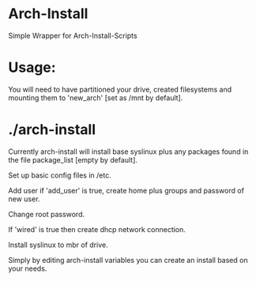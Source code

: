 Arch-Install
============

Simple Wrapper for Arch-Install-Scripts

Usage:
======

You will need to have partitioned your drive, created filesystems and mounting them to 'new_arch' [set as /mnt by default].

  # ./arch-install

Currently arch-install will install base syslinux plus any packages found in the file package_list [empty by default].

Set up basic config files in /etc.

Add user if 'add_user' is true, create home plus groups and password of new user.

Change root password.

If 'wired' is true then create dhcp network connection.

Install syslinux to mbr of drive.
 
Simply by editing arch-install variables you can create an install based on your needs.
